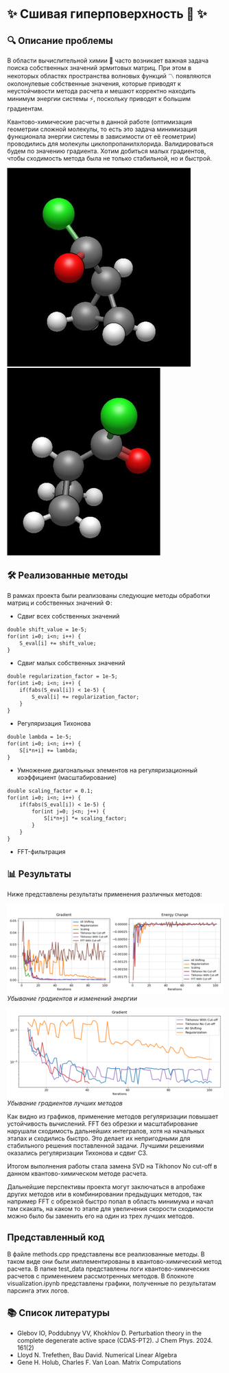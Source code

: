 # ✨ Сшивая гиперповерхность 🧮 ✨
## 🔍 Описание проблемы 

В области вычислительной химии 🧪 часто возникает важная задача поиска собственных значений эрмитовых матриц. При этом в некоторых областях пространства волновых функций 〽️ появляются околонулевые собственные значения, которые приводят к неустойчивости метода расчета и мешают корректно находить минимум энергии системы ⚡️, поскольку приводят к большим градиентам.

Квантово-химические расчеты в данной работе (оптимизация геометрии сложной молекулы, то есть это задача минимизация функционала энергии системы в зависимости от её геометрии) проводились для молекулы циклопропанилхлорида. Валидироваться будем по значению градиента. Хотим добиться малых градиентов, чтобы сходимость метода была не только стабильной, но и быстрой.

![](plots/ml1.jpg) ![](plots/ml2.jpg)


## 🛠️ Реализованные методы 

В рамках проекта были реализованы следующие методы обработки матриц и собственных значений ⚙️:

- Сдвиг всех собственных значений 
```
double shift_value = 1e-5;
for(int i=0; i<n; i++) {
    S_eval[i] += shift_value; 
}
```

- Сдвиг малых собственных значений
```
double regularization_factor = 1e-5;
for(int i=0; i<n; i++) {
    if(fabs(S_eval[i]) < 1e-5) {
        S_eval[i] += regularization_factor; 
    }
}
```

- Регуляризация Тихонова 
```
double lambda = 1e-5;
for(int i=0; i<n; i++) {
    S[i*n+i] += lambda; 
}
```

- Умножение диагональных элементов на регуляризационный коэффициент (масштабирование)
```
double scaling_factor = 0.1;
for(int i=0; i<n; i++) {
    if(fabs(S_eval[i]) < 1e-5) {
        for(int j=0; j<n; j++) {
            S[i*n+j] *= scaling_factor; 
        }
    }
}
```

- FFT-фильтрация 

## 📊 Результаты 

Ниже представлены результаты применения различных методов:

![](plots/our_methods.png)
*Убывание градиентов и изменений энергии*

![](plots/selected_methods.png) 
*Убывание градиентов лучших методов*


Как видно из графиков, применение методов регуляризации повышает устойчивость вычислений. FFT без обрезки и масштабирование нарушали сходимость дальнейших интегралов, хотя на начальных этапах и сходились быстро. Это делает их непригодными для стабильного решения поставленной задачи. Лучшими решениями оказались регуляризации Тихонова и сдвиг СЗ.

Итогом выполнения работы стала замена SVD на Tikhonov No cut-off в данном квантово-химическом методе расчета.

Дальнейшие перспективы проекта могут заключаться в апробаже других методов или в комбинировании предыдущих методов, так например FFT с обрезкой быстро попал в область минимума и начал там скакать, на каком то этапе для увеличения скорости сходимости можно было бы заменить его на один из трех лучших методов. 

## Представленный код

В файле methods.cpp представлены все реализованные методы. В таком виде они были имплементированы в квантово-химический метод расчета. В папке test_data представлены логи квантово-химических расчетов с применением рассмотренных методов. В блокноте visualization.ipynb представлены графики, полученные по результатам парсинга этих логов.


## 📚 Список литературы 

- Glebov IO, Poddubnyy VV, Khokhlov D. Perturbation theory in the complete degenerate active space (CDAS-PT2). J Chem Phys. 2024. 161(2)
- Lloyd N. Trefethen, Bau David. Numerical Linear Algebra
- Gene H. Holub, Charles F. Van Loan. Matrix Computations
